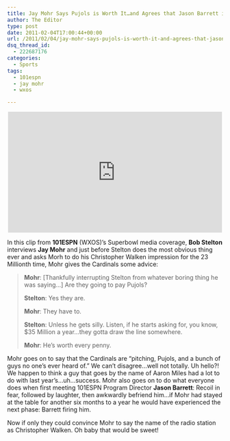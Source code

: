 ```yaml
---
title: Jay Mohr Says Pujols is Worth It…and Agrees that Jason Barrett is Creepy
author: The Editor
type: post
date: 2011-02-04T17:00:44+00:00
url: /2011/02/04/jay-mohr-says-pujols-is-worth-it-and-agrees-that-jason-barrett-is-creepy/
dsq_thread_id:
  - 222687176
categories:
  - Sports
tags:
  - 101espn
  - jay mohr
  - wxos

---
```

<span class="embed-youtube" style="text-align:center; display: block;"><iframe class='youtube-player' type='text/html' width='500' height='282' src='http://www.youtube.com/embed/8vBir-SaU6A?version=3&#038;rel=1&#038;fs=1&#038;autohide=2&#038;showsearch=0&#038;showinfo=1&#038;iv_load_policy=1&#038;wmode=transparent' allowfullscreen='true' style='border:0;'></iframe></span>

In this clip from **101ESPN** (WXOS)&#8217;s Superbowl media coverage, **Bob Stelton** interviews **Jay Mohr** and just before Stelton does the most obvious thing ever and asks Morh to do his Christopher Walken impression for the 23 Millionth time, Mohr gives the Cardinals some advice:

> **Mohr**: [Thankfully interrupting Stelton from whatever boring thing he was saying&#8230;] Are they going to pay Pujols?
> 
> **Stelton**: Yes they are.
> 
> **Mohr**: They have to.
> 
> **Stelton**: Unless he gets silly. Listen, if he starts asking for, you know, $35 Million a year&#8230;they gotta draw the line somewhere.
> 
> **Mohr**: He&#8217;s worth every penny.

Mohr goes on to say that the Cardinals are &#8220;pitching, Pujols, and a bunch of guys no one&#8217;s ever heard of.&#8221; We can&#8217;t disagree&#8230;well not totally. Uh hello?! We happen to think a guy that goes by the name of Aaron Miles had a lot to do with last year&#8217;s&#8230;uh&#8230;success. Mohr also goes on to do what everyone does when first meeting 101ESPN Program Director **Jason Barrett**: Recoil in fear, followed by laughter, then awkwardly befriend him&#8230;if Mohr had stayed at the table for another six months to a year he would have experienced the next phase: Barrett firing him.

Now if only they could convince Mohr to say the name of the radio station as Christopher Walken. Oh baby that would be sweet!